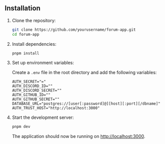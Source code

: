 ## Installation

1. Clone the repository:

    ```bash
    git clone https://github.com/yourusername/forum-app.git
    cd forum-app
    ```

2. Install dependencies:

    ```bash
    pnpm install
    ```

3. Set up environment variables:

    Create a `.env` file in the root directory and add the following variables:

    ```env
    AUTH_SECRET="="
    AUTH_DISCORD_ID=""
    AUTH_DISCORD_SECRET=""
    AUTH_GITHUB_ID=""
    AUTH_GITHUB_SECRET=""
    DATABASE_URL="postgres://[user[:password]@][host][:port][/dbname]"
    AUTH_TRUST_HOST="http://localhost:3000"
    ```

4. Start the development server:

    ```bash
    pnpm dev
    ```

    The application should now be running on [http://localhost:3000](http://localhost:3000).